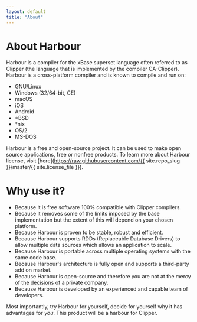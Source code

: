 ```yaml
---
layout: default
title: "About"
---
```

# About Harbour

Harbour is a compiler for the xBase superset language often referred to as
Clipper (the language that is implemented by the compiler CA-Clipper).
Harbour is a cross-platform compiler and is known to compile and run on:

* GNU/Linux
* Windows (32/64-bit, CE)
* macOS
* iOS
* Android
* *BSD
* *nix
* OS/2
* MS-DOS

Harbour is a free and open-source project. It can be used to make open
source applications, free or nonfree products. To learn more about
Harbour license,
visit [here](https://raw.githubusercontent.com/{{ site.repo_slug }}/master/{{ site.license_file }}).

# Why use it?

* Because it is free software 100% compatible with Clipper compilers.
* Because it removes some of the limits imposed by the base implementation
  but the extent of this will depend on your chosen platform.
* Because Harbour is proven to be stable, robust and efficient.
* Because Harbour supports RDDs (Replaceable Database Drivers) to allow
  multiple data sources which allows an application to scale.
* Because Harbour is portable across multiple operating systems with the same
  code base.
* Because Harbour's architecture is fully open and supports a third-party add
  on market.
* Because Harbour is open-source and therefore you are not at the mercy of
  the decisions of a private company.
* Because Harbour is developed by an experienced and capable team of
  developers.

Most importantly, try Harbour for yourself, decide for yourself why it has
advantages for _you_. This product will be a harbour for Clipper.
